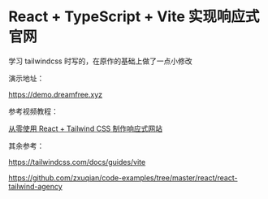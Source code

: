 # React + TypeScript + Vite 实现响应式官网

学习 tailwindcss 时写的，在原作的基础上做了一点小修改

演示地址：

<https://demo.dreamfree.xyz>

参考视频教程：

[从零使用 React + Tailwind CSS 制作响应式网站](https://www.bilibili.com/video/BV1Z44y1V7f4)

其余参考：

<https://tailwindcss.com/docs/guides/vite>

<https://github.com/zxuqian/code-examples/tree/master/react/react-tailwind-agency>
